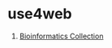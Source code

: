 # use4web
1. [Bioinformatics Collection](https://replikation.github.io/bioinformatics_side/#courses)

